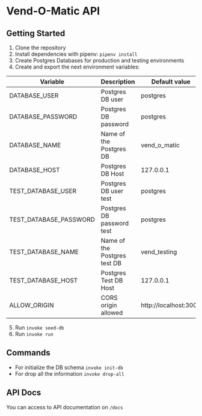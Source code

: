 # Vend-O-Matic API

## Getting Started
1. Clone the repository
2. Install dependencies with pipenv: `pipenv install`
3. Create Postgres Databases for production and testing environments
4. Create and export the next environment variables:

| Variable               | Description                  | Default value |
|------------------------|------------------------------|---------------|
| DATABASE_USER          | Postgres DB user             | postgres      |
| DATABASE_PASSWORD      | Postgres DB password         | postgres      |
| DATABASE_NAME          | Name of the Postgres DB      | vend_o_matic  |
| DATABASE_HOST          | Postgres DB Host             | 127.0.0.1     |
| TEST_DATABASE_USER     | Postgres DB user test        | postgres      |
| TEST_DATABASE_PASSWORD | Postgres DB password test    | postgres      |
| TEST_DATABASE_NAME     | Name of the Postgres test DB | vend_testing  |
| TEST_DATABASE_HOST     | Postgres Test DB Host        | 127.0.0.1     |
| ALLOW_ORIGIN     | CORS origin allowed        | http://localhost:3000     |

5. Run `invoke seed-db`
6. Run `invoke run`

## Commands
- For initialize the DB schema `invoke init-db`
- For drop all the information `invoke drop-all`

## API Docs
You can access to API documentation on `/docs`

